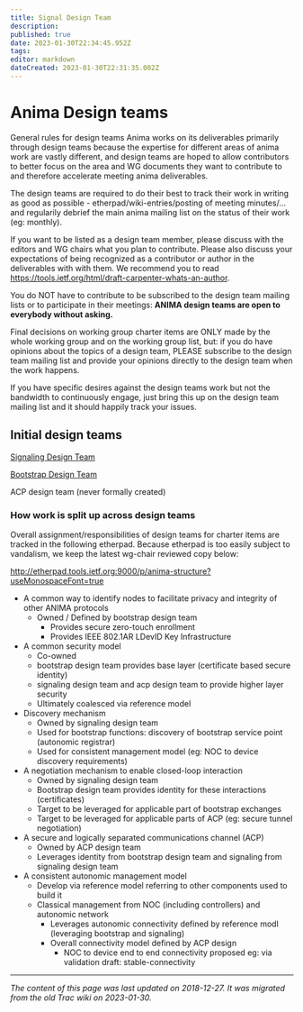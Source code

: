 ```yaml
---
title: Signal Design Team
description: 
published: true
date: 2023-01-30T22:34:45.952Z
tags: 
editor: markdown
dateCreated: 2023-01-30T22:31:35.002Z
---
```


# Anima Design teams 
General rules for design teams
Anima works on its deliverables primarily through design teams because the expertise for different areas of anima work are vastly different, and design teams are hoped to allow contributors to better focus on the area and WG documents they want to contribute to and therefore accelerate meeting anima deliverables.

The design teams are required to do their best to track their work in writing as good as possible - etherpad/wiki-entries/posting of meeting minutes/... and regularily debrief the main anima mailing list on the status of their work (eg: monthly).

If you want to be listed as a design team member, please discuss with the editors and WG chairs what you plan to contribute. Please also discuss your expectations of being recognized as a contributor or author in the deliverables with with them. We recommend you to read https://tools.ietf.org/html/draft-carpenter-whats-an-author.

You do NOT have to contribute to be subscribed to the design team mailing lists or to participate in their meetings: **ANIMA design teams are open to everybody without asking.**

Final decisions on working group charter items are ONLY made by the whole working group and on the working group list, but: if you do have opinions about the topics of a design team, PLEASE subscribe to the design team mailing list and provide your opinions directly to the design team when the work happens.

If you have specific desires against the design teams work but not the bandwidth to continuously engage, just bring this up on the design team mailing list and it should happily track your issues.

## Initial design teams
[Signaling Design Team](/SignalingDesignTeam)

[Bootstrap Design Team](/BootstrapDesignTeam)

ACP design team (never formally created)

### How work is split up across design teams
Overall assignment/responsibilities of design teams for charter items are tracked in the following etherpad. Because etherpad is too easily subject to vandalism, we keep the latest wg-chair reviewed copy below:

http://etherpad.tools.ietf.org:9000/p/anima-structure?useMonospaceFont=true

- A common way to identify nodes to facilitate privacy and integrity of other ANIMA protocols
	- Owned / Defined by bootstrap design team
		- Provides secure zero-touch enrollment
		- Provides IEEE 802.1AR LDevID Key Infrastructure
- A common security model
	- Co-owned
	- bootstrap design team provides base layer (certificate based secure identity)
	- signaling design team and acp design team to provide higher layer security
	- Ultimately coalesced via reference model
- Discovery mechanism
	- Owned by signaling design team
	- Used for bootstrap functions: discovery of bootstrap service point (autonomic registrar)
	- Used for consistent management model (eg: NOC to device discovery requirements)
- A negotiation mechanism to enable closed-loop interaction
	- Owned by signaling design team
	- Bootstrap design team provides identity for these interactions (certificates)
	- Target to be leveraged for applicable part of bootstrap exchanges
	- Target to be leveraged for applicable parts of ACP (eg: secure tunnel negotiation)
- A secure and logically separated communications channel (ACP)
	- Owned by ACP design team
	- Leverages identity from bootstrap design team and signaling from signaling design team
- A consistent autonomic management model
	- Develop via reference model referring to other components used to build it
	- Classical management from NOC (including controllers) and autonomic network
		- Leverages autonomic connectivity defined by reference modl (leveraging bootstrap and signaling)
		- Overall connectivity model defined by ACP design
			- NOC to device end to end connectivity proposed eg: via validation draft: stable-connectivity
      &nbsp;
&nbsp;
&nbsp;

---

*The content of this page was last updated on 2018-12-27. It was migrated from the old Trac wiki on 2023-01-30.*